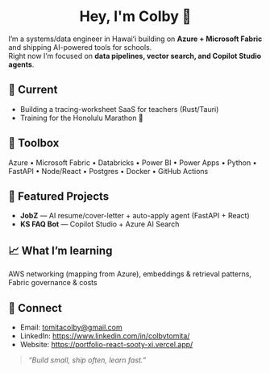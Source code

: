 <h1 align="center">Hey, I'm Colby 👋</h1>

I’m a systems/data engineer in Hawaiʻi building on **Azure + Microsoft Fabric** and shipping AI-powered tools for schools.  
Right now I’m focused on **data pipelines, vector search, and Copilot Studio agents**.

## 🔭 Current
- Building a tracing-worksheet SaaS for teachers (Rust/Tauri)
- Training for the Honolulu Marathon 🏃

## 🧰 Toolbox
Azure • Microsoft Fabric • Databricks • Power BI • Power Apps • Python • FastAPI • Node/React • Postgres • Docker • GitHub Actions

## 🚀 Featured Projects
- **JobZ** — AI resume/cover-letter + auto-apply agent (FastAPI + React)
- **KS FAQ Bot** — Copilot Studio + Azure AI Search

## 📈 What I’m learning
AWS networking (mapping from Azure), embeddings & retrieval patterns, Fabric governance & costs

## 🤝 Connect
- Email: tomitacolby@gmail.com
- LinkedIn: https://www.linkedin.com/in/colbytomita/
- Website: https://portfolio-react-sooty-xi.vercel.app/

> *“Build small, ship often, learn fast.”*

